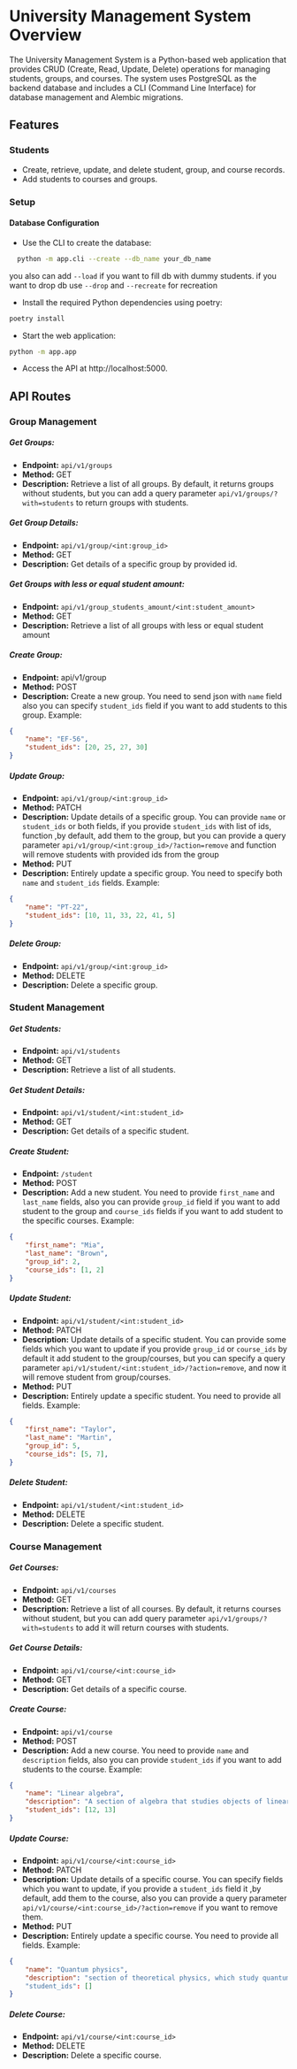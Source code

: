 # University Management System Overview

The University Management System is a Python-based web application that provides CRUD (Create, Read,
Update, Delete) operations for managing students, groups, and courses. The system uses PostgreSQL as
the backend database and includes a CLI (Command Line Interface) for database management and Alembic migrations.

## Features

### Students

- Create, retrieve, update, and delete student, group, and course records.
- Add students to courses and groups.

### Setup

#### Database Configuration

- Use the CLI to create the database:
```bash
  python -m app.cli --create --db_name your_db_name
```
you also can add `--load` if you want to fill db with dummy students.
if you want to drop db use `--drop` and `--recreate` for recreation

- Install the required Python dependencies using poetry:
```bash
poetry install
```

- Start the web application:
```bash
python -m app.app
```
- Access the API at http://localhost:5000.

## API Routes

### Group Management

##### Get Groups:
- **Endpoint:** `api/v1/groups`
- **Method:** GET
- **Description:** Retrieve a list of all groups. By default, it returns groups without students, but you
  can add a query parameter `api/v1/groups/?with=students` to return groups with students.

##### Get Group Details:
- **Endpoint:**  `api/v1/group/<int:group_id>`
- **Method:** GET
- **Description:** Get details of a specific  group by provided id.

##### Get Groups with less or equal student amount:
- **Endpoint:** `api/v1/group_students_amount/<int:student_amount>`
- **Method:** GET
- **Description:** Retrieve a list of all groups with less or equal student amount 

##### Create Group:
- **Endpoint:**  api/v1/group
- **Method:** POST
- **Description:** Create a new group. You need to send json with `name` field also you can specify 
`student_ids` field if you want to add students to this group. Example:
```json
{
    "name": "EF-56",
    "student_ids": [20, 25, 27, 30]
}
```

##### Update Group:
- **Endpoint:**  `api/v1/group/<int:group_id>`
- **Method:** PATCH
- **Description:** Update details of a specific group. You can provide `name` or `student_ids` or both
fields, if you provide `student_ids` with list of ids, function ,by default, add them to the group,
but you can provide a query parameter `api/v1/group/<int:group_id>/?action=remove` and function will 
remove students with provided ids from the group
- **Method:** PUT
- **Description:** Entirely update a specific group. You need to specify both `name` and `student_ids`
fields. Example:
```json
{
    "name": "PT-22",
    "student_ids": [10, 11, 33, 22, 41, 5]
}
```

##### Delete Group:
- **Endpoint:**  `api/v1/group/<int:group_id>`
- **Method:** DELETE
- **Description:** Delete a specific group.

### Student Management

##### Get Students:
- **Endpoint:**  `api/v1/students`
- **Method:** GET
- **Description:** Retrieve a list of all students.

##### Get Student Details:
- **Endpoint:**  `api/v1/student/<int:student_id>`
- **Method:** GET
- **Description:** Get details of a specific student.

##### Create Student:
- **Endpoint:** `/student`
- **Method:** POST
- **Description:** Add a new student. You need to provide `first_name` and `last_name` fields, also you
can provide `group_id` field if you want to add student to the group and `course_ids` fields if you
want to add student to the specific courses. Example:
```json
{
    "first_name": "Mia",
    "last_name": "Brown",
    "group_id": 2,
    "course_ids": [1, 2]
}
```

##### Update Student:
- **Endpoint:**  `api/v1/student/<int:student_id>`
- **Method:** PATCH
- **Description:** Update details of a specific student. You can provide some fields which you want to
update if you provide `group_id` or `course_ids` by default it add student to the group/courses,
but you can specify a query parameter `api/v1/student/<int:student_id>/?action=remove`, and now it will
remove student from group/courses.
- **Method:** PUT
- **Description:** Entirely update a specific student. You need to provide all fields. Example:
```json
{
    "first_name": "Taylor",
    "last_name": "Martin",
    "group_id": 5,
    "course_ids": [5, 7],
}
```

##### Delete Student:
- **Endpoint:**  `api/v1/student/<int:student_id>`
- **Method:** DELETE
- **Description:** Delete a specific student.

### Course Management

##### Get Courses:
- **Endpoint:**  `api/v1/courses`
- **Method:** GET
- **Description:** Retrieve a list of all courses. By default, it returns courses without student, but 
you can add query parameter `api/v1/groups/?with=students` to add it will return courses with 
students.

##### Get Course Details:
- **Endpoint:**  `api/v1/course/<int:course_id>`
- **Method:** GET
- **Description:** Get details of a specific course.

##### Create Course:
- **Endpoint:**  `api/v1/course`
- **Method:** POST
- **Description:** Add a new course. You need to provide `name` and `description` fields, also you can
provide `student_ids` if you want to add students to the course. Example:
```json
{
    "name": "Linear algebra",
    "description": "A section of algebra that studies objects of linear nature",
    "student_ids": [12, 13]
}
```

##### Update Course:
- **Endpoint:**  `api/v1/course/<int:course_id>`
- **Method:** PATCH
- **Description:** Update details of a specific course. You can specify fields which you want to update,
if you provide a `student_ids` field it ,by default, add them to the course, also you can provide 
a query parameter `api/v1/course/<int:course_id>/?action=remove` if you want to remove them.
- **Method:** PUT
- **Description:** Entirely update a specific course. You need to provide all fields. Example:
```json
{
    "name": "Quantum physics",
    "description": "section of theoretical physics, which study quantum systems and their laws"
    "student_ids": []
}
```

##### Delete Course:
- **Endpoint:**  `api/v1/course/<int:course_id>`
- **Method:** DELETE
- **Description:** Delete a specific course.
